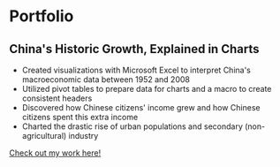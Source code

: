 # Portfolio

## China's Historic Growth, Explained in Charts
- Created visualizations with Microsoft Excel to interpret China's macroeconomic data between 1952 and 2008
- Utilized pivot tables to prepare data for charts and a macro to create consistent headers
- Discovered how Chinese citizens' income grew and how Chinese citizens spent this extra income
- Charted the drastic rise of urban populations and secondary (non-agricultural) industry

<a href="projects/china_economic_growth.pdf">Check out my work here!</a>
